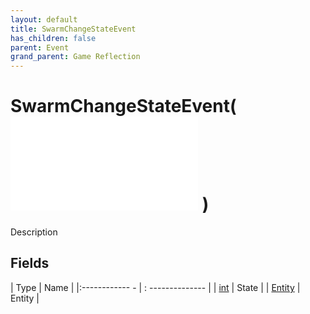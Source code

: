 ```yaml
---
layout: default
title: SwarmChangeStateEvent
has_children: false
parent: Event
grand_parent: Game Reflection
---
```

# SwarmChangeStateEvent( ![ EntityEventBase ](game-reflection/events/entity_event_base.md) )
Description 

## Fields
| Type | Name |
|:------------ - | : -------------- |
| [int](game-reflection/enums/int.md) | State |
| [Entity](game-reflection/classes/entity.md) | Entity |
